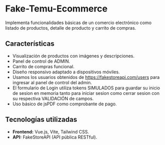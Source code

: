 # Fake-Temu-Ecommerce
Implementa funcionalidades básicas de un comercio electrónico como listado de productos, detalle de producto y carrito de compras.
## Características
- Visualización de productos con imágenes y descripciones.
- Panel de control de ADMIN.
- Carrito de compras funcional.
- Diseño responsivo adaptado a dispositivos móviles.
- Usamos los usuarios obtenidos de https://fakestoreapi.com/users para ingresar al panel de control del admin.
- El formulario de Login utiliza tokens SIMULADOS para guardar su inicio de sesion en memoria tanto para iniciar sesion como cerrar sesion con su respectiva VALIDACIÓN de campos.
- Uso básico de jsPDF como comprobante de pago.
## Tecnologías utilizadas
- **Frontend:** Vue.js, Vite, Tailwind CSS.
- **API:** FakeStoreAPI (API pública RESTful).
